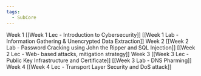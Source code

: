 ```yaml
---
tags:
  - SubCore
---
```

Week 1
[[Week 1 Lec - Introduction to Cybersecurity]]
[[Week 1 Lab - Information Gathering & Unencrypted Data Extraction]]
Week 2
[[Week 2 Lab - Password Cracking using John the Ripper and SQL Injection]]
[[Week 2 Lec - Web- based attacks, mitigation strategy]]
Week 3
[[Week 3 Lec - Public Key Infrastructure and Certificate]]
[[Week 3 Lab - DNS Pharming]]
Week 4
[[Week 4 Lec - Transport Layer Security and DoS attack]]
